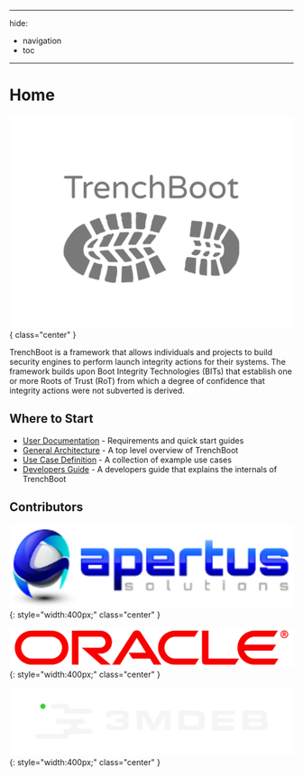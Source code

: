 ______________________________________________________________________

hide:

- navigation
- toc

______________________________________________________________________

# Home

![](img/logo.svg){ class="center" }

TrenchBoot is a framework that allows individuals and projects to
build security engines to perform launch integrity actions for their
systems. The framework builds upon Boot Integrity Technologies (BITs)
that establish one or more Roots of Trust (RoT) from which a degree of
confidence that integrity actions were not subverted is derived.

## Where to Start

- [User Documentation](user-docs/index.md) - Requirements and quick
  start guides
- [General Architecture](theory/Architecture.md) - A top level
  overview of TrenchBoot
- [Use Case Definition](theory/UseCases.md) - A collection of example
  use cases
- [Developers Guide](dev-docs/DevelopersGuide.md) - A developers guide
  that explains the internals of TrenchBoot

## Contributors

![Apertus Solutions](assets/apertus_logo.svg) {: style="width:400px;"
class="center" }

![Oracle](assets/oracle_logo.svg){: style="width:400px;"
class="center" }

![3mdeb Embedded System Consulting](assets/3mdeb_logo.svg) {:
style="width:400px;" class="center" }
